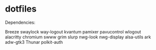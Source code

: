 # dotfiles
Dependencies:

Breeze
swaylock
way-logout
kvantum
pamixer
pavucontrol
wlogout
alacritty
chromium
swww
grim
slurp
nwg-look
nwg-display
alsa-utils
ark
adw-gtk3
Thunar
polkit-auth

